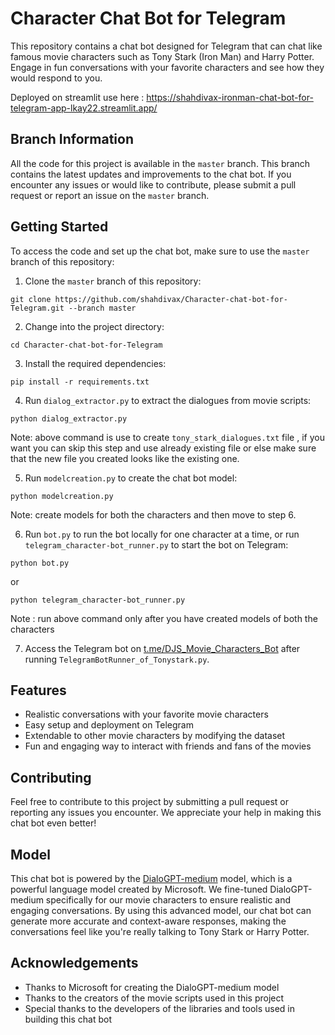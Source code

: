 # Character Chat Bot for Telegram

This repository contains a chat bot designed for Telegram that can chat like famous movie characters such as Tony Stark (Iron Man) and Harry Potter. Engage in fun conversations with your favorite characters and see how they would respond to you.

Deployed on streamlit use here : https://shahdivax-ironman-chat-bot-for-telegram-app-lkay22.streamlit.app/

## Branch Information

All the code for this project is available in the `master` branch. This branch contains the latest updates and improvements to the chat bot. If you encounter any issues or would like to contribute, please submit a pull request or report an issue on the `master` branch.

## Getting Started

To access the code and set up the chat bot, make sure to use the `master` branch of this repository:

1. Clone the `master` branch of this repository:
```
git clone https://github.com/shahdivax/Character-chat-bot-for-Telegram.git --branch master
```
2. Change into the project directory:
```
cd Character-chat-bot-for-Telegram
```

3. Install the required dependencies:
```
pip install -r requirements.txt
```

4. Run `dialog_extractor.py` to extract the dialogues from movie scripts:
```
python dialog_extractor.py
```
Note: above command is use to create ```tony_stark_dialogues.txt``` file , if you want you can skip this step and use already existing file or else make sure that the new file you created looks like the existing one. 

5. Run `modelcreation.py` to create the chat bot model:
```
python modelcreation.py
```
Note: create models for both the characters and then move to step 6.

6. Run `bot.py` to run the bot locally for one character at a time, or run `telegram_character-bot_runner.py` to start the bot on Telegram:
```
python bot.py
```
or
```
python telegram_character-bot_runner.py
```
Note : run above command only after you have created models of both the characters

7. Access the Telegram bot on [t.me/DJS_Movie_Characters_Bot](https://t.me/DJS_Movie_Characters_Bot) after running `TelegramBotRunner_of_Tonystark.py`.

## Features

- Realistic conversations with your favorite movie characters
- Easy setup and deployment on Telegram
- Extendable to other movie characters by modifying the dataset
- Fun and engaging way to interact with friends and fans of the movies

## Contributing

Feel free to contribute to this project by submitting a pull request or reporting any issues you encounter. We appreciate your help in making this chat bot even better!

## Model

This chat bot is powered by the [DialoGPT-medium](https://huggingface.co/microsoft/DialoGPT-medium) model, which is a powerful language model created by Microsoft. We fine-tuned DialoGPT-medium specifically for our movie characters to ensure realistic and engaging conversations. By using this advanced model, our chat bot can generate more accurate and context-aware responses, making the conversations feel like you're really talking to Tony Stark or Harry Potter.

## Acknowledgements

- Thanks to Microsoft for creating the DialoGPT-medium model
- Thanks to the creators of the movie scripts used in this project
- Special thanks to the developers of the libraries and tools used in building this chat bot
